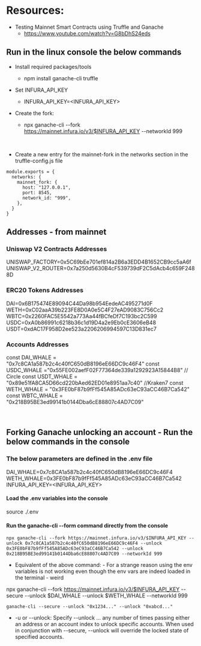 # Resources:
  * Testing Mainnet Smart Contracts using Truffle and Ganache
    * https://www.youtube.com/watch?v=G8bDhS24eds

## Run in the linux console the below commands

  * Install required packages/tools
    * npm install ganache-cli truffle

  * Set INFURA_API_KEY
    * INFURA_API_KEY=<INFURA_API_KEY>

  * Create the fork:
    * npx ganache-cli --fork https://mainnet.infura.io/v3/$INFURA_API_KEY --networkId 999

<br>

  * Create a new entry for the mainnet-fork in the networks section in the truffle-config.js file
```
module.exports = {
  networks: {
    mainnet_fork: {
      host: "127.0.0.1",
      port: 8545,
      network_id: "999",
    },
  }
}
```
## Addresses - from mainnet
### Uniswap V2 Contracts Addresses
UNISWAP_FACTORY=0x5C69bEe701ef814a2B6a3EDD4B1652CB9cc5aA6f
UNISWAP_V2_ROUTER=0x7a250d5630B4cF539739dF2C5dAcb4c659F2488D


### ERC20 Tokens Addresses
DAI=0x6B175474E89094C44Da98b954EedeAC495271d0F
WETH=0xC02aaA39b223FE8D0A0e5C4F27eAD9083C756Cc2
WBTC=0x2260FAC5E5542a773Aa44fBCfeDf7C193bc2C599
USDC=0xA0b86991c6218b36c1d19D4a2e9Eb0cE3606eB48
USDT=0xdAC17F958D2ee523a2206206994597C13D831ec7

### Accounts Addresses
const DAI_WHALE = "0x7c8CA1a587b2c4c40fC650dB8196eE66DC9c46F4"
const USDC_WHALE ="0x55FE002aefF02F77364de339a1292923A15844B8" // Circle
const USDT_WHALE = "0x89e51fA8CA5D66cd220bAed62ED01e8951aa7c40"  //Kraken7
const WETH_WHALE = "0x3FE0bF87b9fFf545A85ADc63eC93aCC46B7Ca542"
const WBTC_WHALE = "0x218B95BE3ed99141b0144Dba6cE88807c4AD7C09"


<br>

## Forking Ganache unlocking an account - Run the below commands in the console

### The below parameters are defined in the .env file
  DAI_WHALE=0x7c8CA1a587b2c4c40fC650dB8196eE66DC9c46F4
  WETH_WHALE=0x3FE0bF87b9fFf545A85ADc63eC93aCC46B7Ca542
  INFURA_API_KEY=<INFURA_API_KEY>


#### Load the .env variables into the console
source ./.env

#### Run the ganache-cli --form command directly from the console
```
npx ganache-cli --fork https://mainnet.infura.io/v3/$INFURA_API_KEY --unlock 0x7c8CA1a587b2c4c40fC650dB8196eE66DC9c46F4 --unlock 0x3FE0bF87b9fFf545A85ADc63eC93aCC46B7Ca542 --unlock 0x218B95BE3ed99141b0144Dba6cE88807c4AD7C09 --networkId 999
```

* Equivalent of the above command: - For a strange reason using the env variables is not working even though the env vars are indeed loaded in the terminal - weird

npx ganache-cli --fork https://mainnet.infura.io/v3/$INFURA_API_KEY --secure --unlock $DAI_WHALE --unlock $WETH_WHALE --networkId 999


```
ganache-cli --secure --unlock "0x1234..." --unlock "0xabcd..."
```
* -u or --unlock: Specify --unlock ... any number of times passing either an address or an account index to unlock specific accounts. When used in conjunction with --secure, --unlock will override the locked state of specified accounts.
